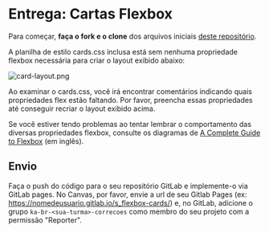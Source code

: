 # Entrega: Cartas Flexbox

Para começar, **faça o fork e o clone** dos arquivos iniciais [deste repositório](https://gitlab.com/kenzie-academy-brasil/se/fe/responsive-web-content/s_flexbox-cards).

A planilha de estilo cards.css inclusa está sem nenhuma propriedade flexbox necessária para criar o layout exibido abaixo:

![card-layout.png](https://i.snag.gy/bfi4Zp.jpg)

Ao examinar o cards.css, você irá encontrar comentários indicando quais propriedades flex estão faltando. Por favor, preencha essas propriedades até conseguir recriar o layout exibido acima.

Se você estiver tendo problemas ao tentar lembrar o comportamento das diversas propriedades flexbox, consulte os diagramas de [A Complete Guide to Flexbox](https://css-tricks.com/snippets/css/a-guide-to-flexbox/) (em inglês).

## Envio

Faça o push do código para o seu repositório GitLab e implemente-o via GitLab pages. No Canvas, por favor, envie a url de seu Gitlab Pages (ex: https://nomedeusuario.gitlab.io/s_flexbox-cards/) e, no GitLab, adicione o grupo `ka-br-<sua-turma>-correcoes` como membro do seu projeto com a permissão "Reporter".
